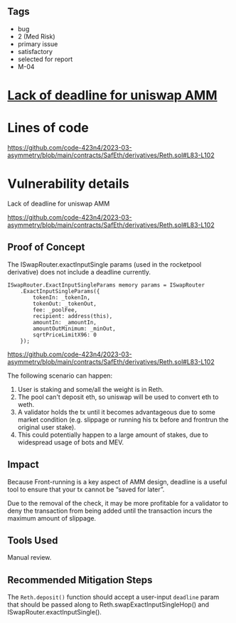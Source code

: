 ## Tags

- bug
- 2 (Med Risk)
- primary issue
- satisfactory
- selected for report
- M-04

# [Lack of deadline for uniswap AMM](https://github.com/code-423n4/2023-03-asymmetry-findings/issues/932) 

# Lines of code

https://github.com/code-423n4/2023-03-asymmetry/blob/main/contracts/SafEth/derivatives/Reth.sol#L83-L102


# Vulnerability details

Lack of deadline for uniswap AMM

https://github.com/code-423n4/2023-03-asymmetry/blob/main/contracts/SafEth/derivatives/Reth.sol#L83-L102

## Proof of Concept

The ISwapRouter.exactInputSingle params (used in the rocketpool derivative) does not include a deadline currently.

```
ISwapRouter.ExactInputSingleParams memory params = ISwapRouter
    .ExactInputSingleParams({
        tokenIn: _tokenIn,
        tokenOut: _tokenOut,
        fee: _poolFee,
        recipient: address(this),
        amountIn: _amountIn,
        amountOutMinimum: _minOut,
        sqrtPriceLimitX96: 0
    });
```

https://github.com/code-423n4/2023-03-asymmetry/blob/main/contracts/SafEth/derivatives/Reth.sol#L83-L102

The following scenario can happen:
1. User is staking and some/all the weight is in Reth.
2. The pool can't deposit eth, so uniswap will be used to convert eth to weth.
3. A validator holds the tx until it becomes advantageous due to some market condition (e.g. slippage or running his tx before and frontrun the original user stake).
4. This could potentially happen to a large amount of stakes, due to widespread usage of bots and MEV.

## Impact

Because Front-running is a key aspect of AMM design, deadline is a useful tool to ensure that your tx cannot be “saved for later”.

Due to the removal of the check, it may be more profitable for a validator to deny the transaction from being added until the transaction incurs the maximum amount of slippage.

## Tools Used

Manual review.

## Recommended Mitigation Steps

The `Reth.deposit()` function should accept a user-input `deadline` param that should be passed along to Reth.swapExactInputSingleHop() and ISwapRouter.exactInputSingle().
